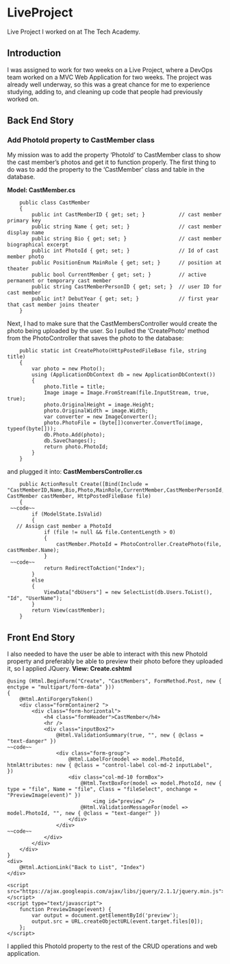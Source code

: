 # LiveProject
Live Project I worked on at The Tech Academy. 
<div>
<h2>Introduction</h2>
I was assigned to work for two weeks on a Live Project, where a DevOps team worked on a MVC Web Application for two weeks. The project was already well underway, so this was a great chance for me to experience studying, adding to, and cleaning up code that people had previously worked on. 
</div>

<div>  
<h2>Back End Story</h2>
</div>
<h3>Add PhotoId property to CastMember class</h3>

My mission was to add the property ‘PhotoId’ to CastMember class to show the cast member’s photos and get it to function properly.
The first thing to do was to add the property to the ‘CastMember’ class and table in the database.
<div><strong>Model: CastMember.cs</strong>

        public class CastMember
        {
            public int CastMemberID { get; set; }           // cast member primary key
            public string Name { get; set; }                // cast member display name
            public string Bio { get; set; }                 // cast member biographical excerpt
            public int PhotoId { get; set; }                // Id of cast member photo
            public PositionEnum MainRole { get; set; }      // position at theater
            public bool CurrentMember { get; set; }         // active permanent or temporary cast member
            public string CastMemberPersonID { get; set; }  // user ID for cast member
            public int? DebutYear { get; set; }             // first year that cast member joins theater
        }
</div>

<div>
Next, I had to make sure that the CastMembersController would create the photo being uploaded by the user. So I pulled the ‘CreatePhoto’ method from the PhotoController that saves the photo to the database:

        public static int CreatePhoto(HttpPostedFileBase file, string title)
        {
            var photo = new Photo();
            using (ApplicationDbContext db = new ApplicationDbContext())
            {
                photo.Title = title;
                Image image = Image.FromStream(file.InputStream, true, true);
                photo.OriginalHeight = image.Height;
                photo.OriginalWidth = image.Width;
                var converter = new ImageConverter();
                photo.PhotoFile = (byte[])converter.ConvertTo(image, typeof(byte[]));
                db.Photo.Add(photo);
                db.SaveChanges();
                return photo.PhotoId;
            }
        }
</div>

<div>
and plugged it into:
<strong>CastMembersController.cs</strong>

        public ActionResult Create([Bind(Include = "CastMemberID,Name,Bio,Photo,MainRole,CurrentMember,CastMemberPersonId,DebutYear")] CastMember castMember, HttpPostedFileBase file)
        {
     ~~code~~
            if (ModelState.IsValid)
            {
	   // Assign cast member a PhotoId
                if (file != null && file.ContentLength > 0)
                {
                    castMember.PhotoId = PhotoController.CreatePhoto(file, castMember.Name);
  	            }
     ~~code~~
                return RedirectToAction("Index");
            }
            else 
            {
                ViewData["dbUsers"] = new SelectList(db.Users.ToList(), "Id", "UserName");
            }
            return View(castMember);
        }
</div>

<div>
<h2>Front End Story</h2>
</div>

<div>
I also needed to have the user be able to interact with this new PhotoId property and preferably be able to preview their photo before they uploaded it, so I applied JQuery.
<strong>View: Create.cshtml</strong>

    @using (Html.BeginForm("Create", "CastMembers", FormMethod.Post, new { enctype = "multipart/form-data" }))
    {
        @Html.AntiForgeryToken()
        <div class="formContainer2 ">
            <div class="form-horizontal">
                <h4 class="formHeader">CastMember</h4>
                <hr />
                <div class="inputBox2">
                    @Html.ValidationSummary(true, "", new { @class = "text-danger" })
    ~~code~~
                    <div class="form-group">
                        @Html.LabelFor(model => model.PhotoId, htmlAttributes: new { @class = "control-label col-md-2 inputLabel",  })
                        <div class="col-md-10 formBox">
                            @Html.TextBoxFor(model => model.PhotoId, new { type = "file", Name = "file", Class = "fileSelect", onchange = "PreviewImage(event)" })
                                <img id="preview" />                        
                            @Html.ValidationMessageFor(model => model.PhotoId, "", new { @class = "text-danger" })
                        </div>
                    </div>
    ~~code~~
                </div>
            </div>
        </div>
    }
    <div>
        @Html.ActionLink("Back to List", "Index")
    </div>

    <script src="https://ajax.googleapis.com/ajax/libs/jquery/2.1.1/jquery.min.js"></script>
    <script type="text/javascript">
        function PreviewImage(event) {
            var output = document.getElementById('preview');
            output.src = URL.createObjectURL(event.target.files[0]);
        };
    </script>
</div>
<div>
I applied this PhotoId property to the rest of the CRUD operations and web application.
</div>

